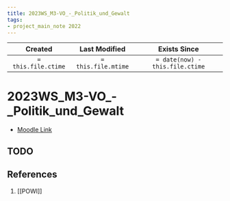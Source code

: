 ```yaml
---
title: 2023WS_M3-VO_-_Politik_und_Gewalt
tags:
- project_main_note 2022
---
```

|     Created      |  Last Modified   |       Exists Since        |
|:----------------:|:----------------:|:----------------:|
| `= this.file.ctime` | `= this.file.mtime` | `= date(now) - this.file.ctime`|

# 2023WS_M3-VO_-_Politik_und_Gewalt
- [Moodle Link](https://moodle.univie.ac.at/course/view.php?id=420912)
## TODO

## References
1. [[POWI]]
